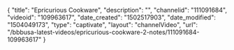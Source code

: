 {
    "title": "Epricurious Cookware",
    "description": "",
    "channelid": "111091684",
    "videoid": "109963617",
    "date_created": "1502517903",
    "date_modified": "1504049173",
    "type": "captivate",
    "layout": "channelVideo",
    "url": "\/bbbusa-latest-videos\/epricurious-cookware-2-notes\/111091684-109963617"
}